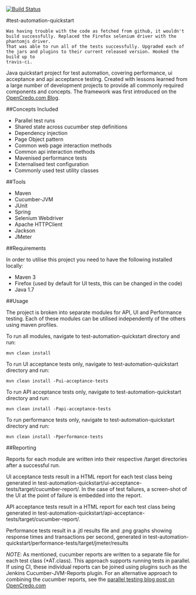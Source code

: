 [![Build Status](https://travis-ci.org/andyglick/test-automation-quickstart.png)](https://travis-ci.org/andyglick/test-automation-quickstart)

#test-automation-quickstart

    Was having trouble with the code as fetched from github, it wouldn't build successfully. Replaced the Firefox selenium driver with the phantomjs driver.
    That was able to run all of the tests successfully. Upgraded each of the jars and plugins to their current released version. Hooked the build up to
    travis-ci.

Java quickstart project for test automation, covering performance, ui acceptance and api acceptance testing.
Created with lessons learned from a large number of development projects to provide all commonly required components and concepts.
The framework was first introduced on the [OpenCredo.com Blog](http://www.opencredo.com/2014/11/04/test-automation-quickstart-framework/).

##Concepts Included

* Parallel test runs
* Shared state across cucumber step definitions
* Dependency injection
* Page Object pattern
* Common web page interaction methods
* Common api interaction methods
* Mavenised performance tests
* Externalised test configuration
* Commonly used test utility classes

##Tools

* Maven
* Cucumber-JVM
* JUnit
* Spring
* Selenium Webdriver
* Apache HTTPClient
* Jackson
* JMeter

##Requirements

In order to utilise this project you need to have the following installed locally:

* Maven 3
* Firefox (used by default for UI tests, this can be changed in the code)
* Java 1.7

##Usage

The project is broken into separate modules for API, UI and Performance testing. Each of these modules can be utilised independently of the others using maven profiles.

To run all modules, navigate to test-automation-quickstart directory and run:

`mvn clean install`

To run UI acceptance tests only, navigate to test-automation-quickstart directory and run:

`mvn clean install -Pui-acceptance-tests`

To run API acceptance tests only, navigate to test-automation-quickstart directory and run:

`mvn clean install -Papi-acceptance-tests`

To run performance tests only, navigate to test-automation-quickstart directory and run:

`mvn clean install -Pperformance-tests`

##Reporting

Reports for each module are written into their respective /target directories after a successful run.

UI acceptance tests result in a HTML report for each test class being generated in test-automation-quickstart/ui-acceptance-tests/target/cucumber-report/.
In the case of test failures, a screen-shot of the UI at the point of failure is embedded into the report.

API acceptance tests result in a HTML report for each test class being generated in test-automation-quickstart/api-acceptance-tests/target/cucumber-report/.

Performance tests result in a .jtl results file and .png graphs showing response times and transactions per second, generated in test-automation-quickstart/performance-tests/target/jmeter/results

*NOTE*:
As mentioned, cucumber reports are written to a separate file for each test class (*AT.class). This approach supports running tests in parallel.
If using CI, these individual reports can be joined using plugins such as the Jenkins Cucumber-JVM-Reports plugin.
For an alternative approach to combining the cucumber reports, see the [parallel testing blog post on OpenCredo.com](http://www.opencredo.com/2013/07/02/running-cucumber-jvm-tests-in-parallel)
